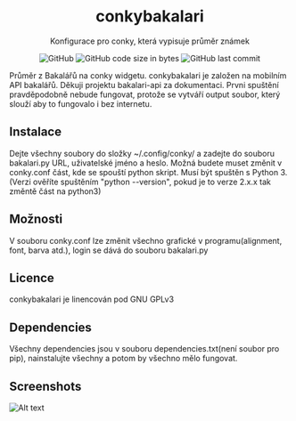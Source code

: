 <h1 align="center">conkybakalari</h1>

<div align="center">
  
  Konfigurace pro conky, která vypisuje průměr známek
  
  ![GitHub](https://img.shields.io/github/license/Byl3x/conkybakalari)
  ![GitHub code size in bytes](https://img.shields.io/github/languages/code-size/Byl3x/conkybakalari)
  ![GitHub last commit](https://img.shields.io/github/last-commit/Byl3x/conkybakalari)
</div>

Průměr z Bakalářů na conky widgetu. conkybakalari je založen na mobilním API bakalářů. Děkuji projektu bakalari-api za dokumentaci.
Prvni spuštění pravděpodobně nebude fungovat, protože se vytváří output soubor, který slouží aby to fungovalo i bez internetu.

## Instalace
Dejte všechny soubory do složky ~/.config/conky/ a zadejte do souboru bakalari.py URL, uživatelské jméno a heslo.
Možná budete muset změnit v conky.conf část, kde se spouští python skript. Musí být spuštěn s Python 3.
(Verzi ověříte spuštěním "python --version", pokud je to verze 2.x.x tak změntě část na python3)

## Možnosti
V souboru conky.conf lze změnit všechno grafické v programu(alignment, font, barva atd.), login se dává do souboru bakalari.py

## Licence
conkybakalari je linencován pod GNU GPLv3

## Dependencies
Všechny dependencies jsou v souboru dependencies.txt(není soubor pro pip), nainstalujte všechny a potom by všechno mělo fungovat.

## Screenshots
![Alt text](https://i.imgur.com/TS2UvKZ.png)
